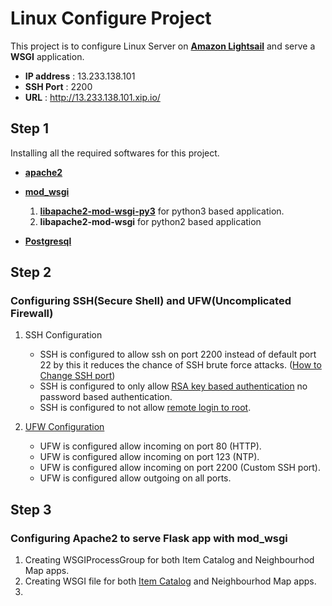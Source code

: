 # Linux Configure Project

This project is to configure Linux Server on [**Amazon Lightsail**](https://aws.amazon.com/lightsail/) and serve a **WSGI** application.

* **IP address** : 13.233.138.101
* **SSH Port** : 2200
* **URL** : http://13.233.138.101.xip.io/


## Step 1

Installing all the required softwares for this project.

* [**apache2**](https://tutorials.ubuntu.com/tutorial/install-and-configure-apache#0) 
* [**mod_wsgi**](http://flask.pocoo.org/docs/1.0/deploying/mod_wsgi/) 

    1. [**libapache2-mod-wsgi-py3**](https://stackoverflow.com/questions/19344252/how-to-install-configure-mod-wsgi-for-py3) for python3 based application.
    2. **libapache2-mod-wsgi** for python2 based application

* [**Postgresql**](https://www.digitalocean.com/community/tutorials/how-to-install-and-use-postgresql-on-ubuntu-16-04)

## Step 2
### Configuring **SSH**(Secure Shell) and **UFW**(Uncomplicated Firewall)
1. SSH Configuration

   * SSH is configured to allow ssh on port 2200 instead of default port 22 by this it reduces the chance of SSH brute force attacks. ([How to Change SSH port](https://in.godaddy.com/help/changing-the-ssh-port-for-your-linux-server-7306))
   * SSH is configured to only allow [RSA key based authentication](https://askubuntu.com/questions/346857/how-do-i-force-ssh-to-only-allow-users-with-a-key-to-log-in) no password based authentication.
   * SSH is configured to not allow [remote login to root](https://serverfault.com/questions/178080/how-do-i-disable-root-login-in-ubuntu).
2. [UFW Configuration](https://www.digitalocean.com/community/tutorials/how-to-setup-a-firewall-with-ufw-on-an-ubuntu-and-debian-cloud-server)

    * UFW is configured allow incoming on port 80 (HTTP).
    * UFW is configured allow incoming on port 123 (NTP).
    * UFW is configured allow incoming on port 2200 (Custom SSH port).
    * UFW is configured allow outgoing on all ports.

## Step 3
### Configuring Apache2 to serve Flask app with mod_wsgi
1. Creating WSGIProcessGroup for both Item Catalog and Neighbourhod Map apps.
2. Creating WSGI file for both [Item Catalog](Item_Catalog/myapp.wsgi) and Neighbourhod Map apps.
3. 